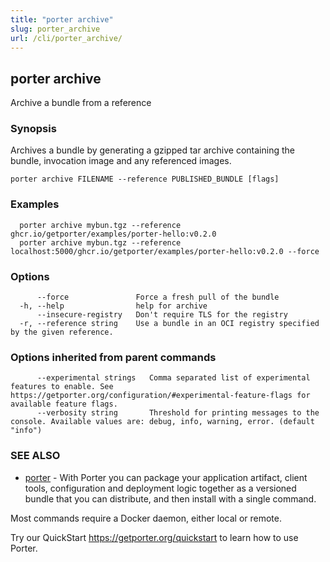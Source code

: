 ```yaml
---
title: "porter archive"
slug: porter_archive
url: /cli/porter_archive/
---
```

## porter archive

Archive a bundle from a reference

### Synopsis

Archives a bundle by generating a gzipped tar archive containing the bundle, invocation image and any referenced images.

```
porter archive FILENAME --reference PUBLISHED_BUNDLE [flags]
```

### Examples

```
  porter archive mybun.tgz --reference ghcr.io/getporter/examples/porter-hello:v0.2.0
  porter archive mybun.tgz --reference localhost:5000/ghcr.io/getporter/examples/porter-hello:v0.2.0 --force

```

### Options

```
      --force               Force a fresh pull of the bundle
  -h, --help                help for archive
      --insecure-registry   Don't require TLS for the registry
  -r, --reference string    Use a bundle in an OCI registry specified by the given reference.
```

### Options inherited from parent commands

```
      --experimental strings   Comma separated list of experimental features to enable. See https://getporter.org/configuration/#experimental-feature-flags for available feature flags.
      --verbosity string       Threshold for printing messages to the console. Available values are: debug, info, warning, error. (default "info")
```

### SEE ALSO

* [porter](/cli/porter/)	 - With Porter you can package your application artifact, client tools, configuration and deployment logic together as a versioned bundle that you can distribute, and then install with a single command.

Most commands require a Docker daemon, either local or remote.

Try our QuickStart https://getporter.org/quickstart to learn how to use Porter.


